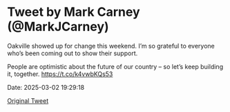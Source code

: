 # Tweet by Mark Carney (@MarkJCarney)

Oakville showed up for change this weekend. I’m so grateful to everyone who’s been coming out to show their support.

People are optimistic about the future of our country – so let’s keep building it, together. https://t.co/k4vwbKQs53

Date: 2025-03-02 19:29:18

[Original Tweet](https://x.com/MarkJCarney/status/1896281681595916438)
